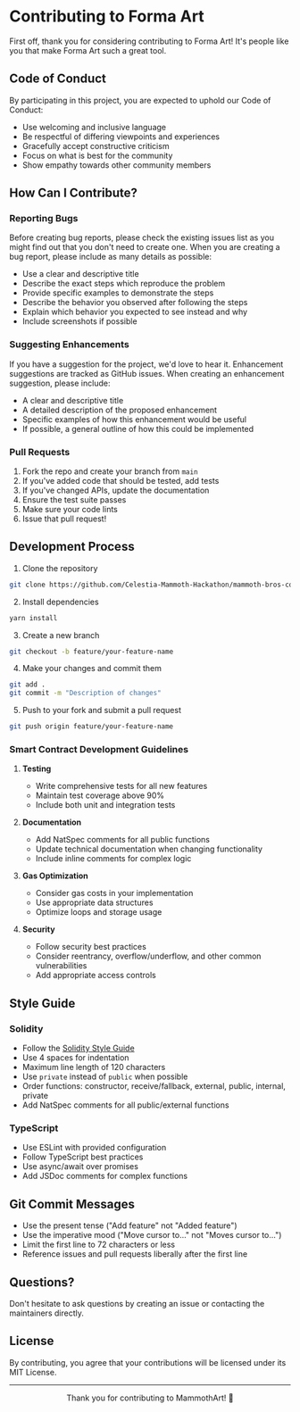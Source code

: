 # Contributing to Forma Art

First off, thank you for considering contributing to Forma Art! It's people like you that make Forma Art such a great tool.

## Code of Conduct

By participating in this project, you are expected to uphold our Code of Conduct:

- Use welcoming and inclusive language
- Be respectful of differing viewpoints and experiences
- Gracefully accept constructive criticism
- Focus on what is best for the community
- Show empathy towards other community members

## How Can I Contribute?

### Reporting Bugs

Before creating bug reports, please check the existing issues list as you might find out that you don't need to create one. When you are creating a bug report, please include as many details as possible:

* Use a clear and descriptive title
* Describe the exact steps which reproduce the problem
* Provide specific examples to demonstrate the steps
* Describe the behavior you observed after following the steps
* Explain which behavior you expected to see instead and why
* Include screenshots if possible

### Suggesting Enhancements

If you have a suggestion for the project, we'd love to hear it. Enhancement suggestions are tracked as GitHub issues. When creating an enhancement suggestion, please include:

* A clear and descriptive title
* A detailed description of the proposed enhancement
* Specific examples of how this enhancement would be useful
* If possible, a general outline of how this could be implemented

### Pull Requests

1. Fork the repo and create your branch from `main`
2. If you've added code that should be tested, add tests
3. If you've changed APIs, update the documentation
4. Ensure the test suite passes
5. Make sure your code lints
6. Issue that pull request!

## Development Process

1. Clone the repository
```bash
git clone https://github.com/Celestia-Mammoth-Hackathon/mammoth-bros-contracts.git
```

2. Install dependencies
```bash
yarn install
```

3. Create a new branch
```bash
git checkout -b feature/your-feature-name
```

4. Make your changes and commit them
```bash
git add .
git commit -m "Description of changes"
```

5. Push to your fork and submit a pull request
```bash
git push origin feature/your-feature-name
```

### Smart Contract Development Guidelines

1. **Testing**
   - Write comprehensive tests for all new features
   - Maintain test coverage above 90%
   - Include both unit and integration tests

2. **Documentation**
   - Add NatSpec comments for all public functions
   - Update technical documentation when changing functionality
   - Include inline comments for complex logic

3. **Gas Optimization**
   - Consider gas costs in your implementation
   - Use appropriate data structures
   - Optimize loops and storage usage

4. **Security**
   - Follow security best practices
   - Consider reentrancy, overflow/underflow, and other common vulnerabilities
   - Add appropriate access controls

## Style Guide

### Solidity

- Follow the [Solidity Style Guide](https://docs.soliditylang.org/en/latest/style-guide.html)
- Use 4 spaces for indentation
- Maximum line length of 120 characters
- Use `private` instead of `public` when possible
- Order functions: constructor, receive/fallback, external, public, internal, private
- Add NatSpec comments for all public/external functions

### TypeScript

- Use ESLint with provided configuration
- Follow TypeScript best practices
- Use async/await over promises
- Add JSDoc comments for complex functions

## Git Commit Messages

- Use the present tense ("Add feature" not "Added feature")
- Use the imperative mood ("Move cursor to..." not "Moves cursor to...")
- Limit the first line to 72 characters or less
- Reference issues and pull requests liberally after the first line

## Questions?

Don't hesitate to ask questions by creating an issue or contacting the maintainers directly.

## License

By contributing, you agree that your contributions will be licensed under its MIT License.

---

<p align="center">
  Thank you for contributing to MammothArt! 🎨
</p> 